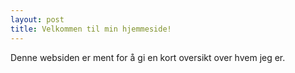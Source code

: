 ```yaml
---
layout: post
title: Velkommen til min hjemmeside!
---
```


Denne websiden er ment for å gi en kort oversikt over hvem jeg er.
